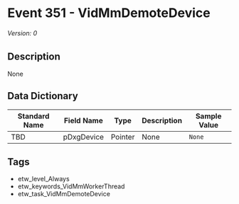 # Event 351 - VidMmDemoteDevice
###### Version: 0

## Description
None

## Data Dictionary
|Standard Name|Field Name|Type|Description|Sample Value|
|---|---|---|---|---|
|TBD|pDxgDevice|Pointer|None|`None`|

## Tags
* etw_level_Always
* etw_keywords_VidMmWorkerThread
* etw_task_VidMmDemoteDevice